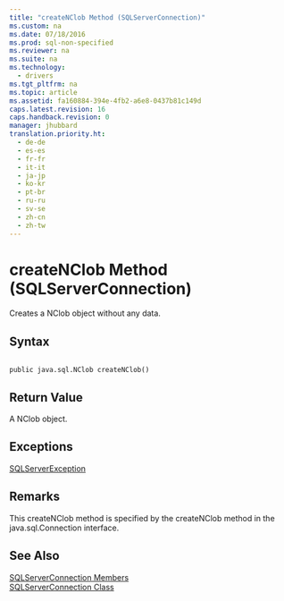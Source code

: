 ```yaml
---
title: "createNClob Method (SQLServerConnection)"
ms.custom: na
ms.date: 07/18/2016
ms.prod: sql-non-specified
ms.reviewer: na
ms.suite: na
ms.technology: 
  - drivers
ms.tgt_pltfrm: na
ms.topic: article
ms.assetid: fa160884-394e-4fb2-a6e8-0437b81c149d
caps.latest.revision: 16
caps.handback.revision: 0
manager: jhubbard
translation.priority.ht: 
  - de-de
  - es-es
  - fr-fr
  - it-it
  - ja-jp
  - ko-kr
  - pt-br
  - ru-ru
  - sv-se
  - zh-cn
  - zh-tw
---
```

# createNClob Method (SQLServerConnection)
  Creates a NClob object without any data.  
  
## Syntax  
  
```  
  
public java.sql.NClob createNClob()  
```  
  
## Return Value  
 A NClob object.  
  
## Exceptions  
 [SQLServerException](../content/SQLServerException-Class.md)  
  
## Remarks  
 This createNClob method is specified by the createNClob method in the java.sql.Connection interface.  
  
## See Also  
 [SQLServerConnection Members](../content/SQLServerConnection-Members.md)   
 [SQLServerConnection Class](../content/SQLServerConnection-Class.md)  
  
  